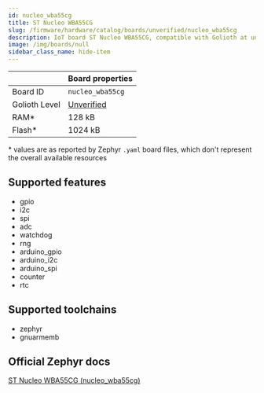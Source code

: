 ```yaml
---
id: nucleo_wba55cg
title: ST Nucleo WBA55CG
slug: /firmware/hardware/catalog/boards/unverified/nucleo_wba55cg
description: IoT board ST Nucleo WBA55CG, compatible with Golioth at unverified level.
image: /img/boards/null
sidebar_class_name: hide-item
---
```


[//]: # (This is an auto-generated file, do not edit! Changes to it will be lost upon re-generation)



|                | Board properties     |
| -------------  | -------------------- |
| Board ID       | `nucleo_wba55cg` |
| Golioth Level  | [Unverified](/firmware/hardware#unverified-boards) |
| RAM*           | 128 kB |
| Flash*         | 1024 kB |

\* values are as reported by Zephyr `.yaml` board files, which don't represent the overall available resources



## Supported features

* gpio
* i2c
* spi
* adc
* watchdog
* rng
* arduino_gpio
* arduino_i2c
* arduino_spi
* counter
* rtc

## Supported toolchains

* zephyr
* gnuarmemb

## Official Zephyr docs

[ST Nucleo WBA55CG (nucleo_wba55cg)](https://docs.zephyrproject.org/latest/boards/st/nucleo_wba55cg/doc/index.html)

